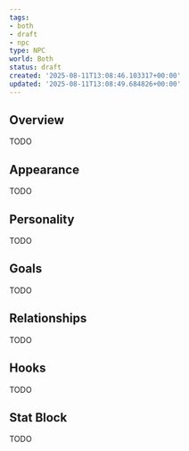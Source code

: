 ```yaml
---
tags:
- both
- draft
- npc
type: NPC
world: Both
status: draft
created: '2025-08-11T13:08:46.103317+00:00'
updated: '2025-08-11T13:08:49.684826+00:00'
---
```



## Overview

TODO
## Appearance

TODO
## Personality

TODO
## Goals

TODO
## Relationships

TODO
## Hooks

TODO
## Stat Block

TODO
